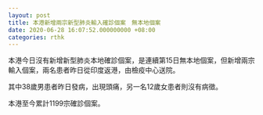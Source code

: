 ```yaml
---
layout: post
title: 本港新增兩宗新型肺炎輸入確診個案　無本地個案
date: 2020-06-28 16:07:52.000000000 +08:00
categories: rthk
---
```


本港今日沒有新增新型肺炎本地確診個案，是連續第15日無本地個案，但新增兩宗輸入個案，兩名患者昨日從印度返港，由檢疫中心送院。

其中38歲男患者昨日發病，出現頭痛，另一名12歲女患者則沒有病徵。

本港至今累計1199宗確診個案。
